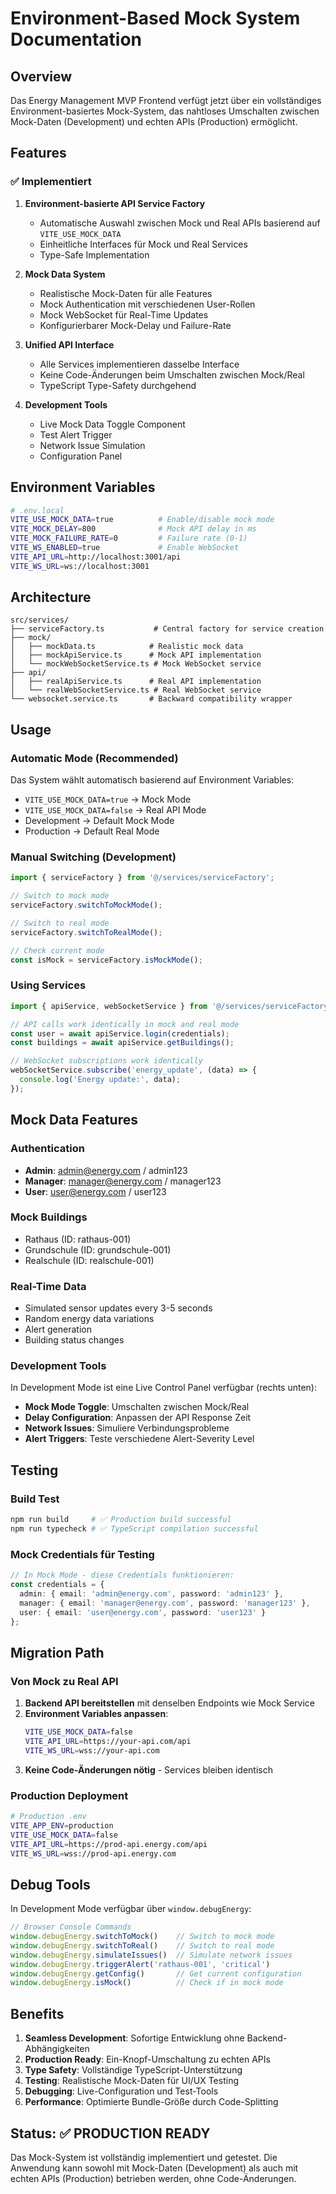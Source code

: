 # Environment-Based Mock System Documentation

## Overview

Das Energy Management MVP Frontend verfügt jetzt über ein vollständiges Environment-basiertes Mock-System, das nahtloses Umschalten zwischen Mock-Daten (Development) und echten APIs (Production) ermöglicht.

## Features

### ✅ Implementiert

1. **Environment-basierte API Service Factory**
   - Automatische Auswahl zwischen Mock und Real APIs basierend auf `VITE_USE_MOCK_DATA`
   - Einheitliche Interfaces für Mock und Real Services
   - Type-Safe Implementation

2. **Mock Data System**
   - Realistische Mock-Daten für alle Features
   - Mock Authentication mit verschiedenen User-Rollen
   - Mock WebSocket für Real-Time Updates
   - Konfigurierbarer Mock-Delay und Failure-Rate

3. **Unified API Interface**
   - Alle Services implementieren dasselbe Interface
   - Keine Code-Änderungen beim Umschalten zwischen Mock/Real
   - TypeScript Type-Safety durchgehend

4. **Development Tools**
   - Live Mock Data Toggle Component
   - Test Alert Trigger
   - Network Issue Simulation
   - Configuration Panel

## Environment Variables

```bash
# .env.local
VITE_USE_MOCK_DATA=true          # Enable/disable mock mode
VITE_MOCK_DELAY=800              # Mock API delay in ms
VITE_MOCK_FAILURE_RATE=0         # Failure rate (0-1)
VITE_WS_ENABLED=true             # Enable WebSocket
VITE_API_URL=http://localhost:3001/api
VITE_WS_URL=ws://localhost:3001
```

## Architecture

```
src/services/
├── serviceFactory.ts           # Central factory for service creation
├── mock/
│   ├── mockData.ts            # Realistic mock data
│   ├── mockApiService.ts      # Mock API implementation
│   └── mockWebSocketService.ts # Mock WebSocket service
├── api/
│   ├── realApiService.ts      # Real API implementation
│   └── realWebSocketService.ts # Real WebSocket service
└── websocket.service.ts       # Backward compatibility wrapper
```

## Usage

### Automatic Mode (Recommended)
Das System wählt automatisch basierend auf Environment Variables:
- `VITE_USE_MOCK_DATA=true` → Mock Mode
- `VITE_USE_MOCK_DATA=false` → Real API Mode
- Development → Default Mock Mode
- Production → Default Real Mode

### Manual Switching (Development)
```typescript
import { serviceFactory } from '@/services/serviceFactory';

// Switch to mock mode
serviceFactory.switchToMockMode();

// Switch to real mode
serviceFactory.switchToRealMode();

// Check current mode
const isMock = serviceFactory.isMockMode();
```

### Using Services
```typescript
import { apiService, webSocketService } from '@/services/serviceFactory';

// API calls work identically in mock and real mode
const user = await apiService.login(credentials);
const buildings = await apiService.getBuildings();

// WebSocket subscriptions work identically
webSocketService.subscribe('energy_update', (data) => {
  console.log('Energy update:', data);
});
```

## Mock Data Features

### Authentication
- **Admin**: admin@energy.com / admin123
- **Manager**: manager@energy.com / manager123  
- **User**: user@energy.com / user123

### Mock Buildings
- Rathaus (ID: rathaus-001)
- Grundschule (ID: grundschule-001)
- Realschule (ID: realschule-001)

### Real-Time Data
- Simulated sensor updates every 3-5 seconds
- Random energy data variations
- Alert generation
- Building status changes

### Development Tools

In Development Mode ist eine Live Control Panel verfügbar (rechts unten):

- **Mock Mode Toggle**: Umschalten zwischen Mock/Real
- **Delay Configuration**: Anpassen der API Response Zeit
- **Network Issues**: Simuliere Verbindungsprobleme
- **Alert Triggers**: Teste verschiedene Alert-Severity Level

## Testing

### Build Test
```bash
npm run build     # ✅ Production build successful
npm run typecheck # ✅ TypeScript compilation successful
```

### Mock Credentials für Testing
```typescript
// In Mock Mode - diese Credentials funktionieren:
const credentials = {
  admin: { email: 'admin@energy.com', password: 'admin123' },
  manager: { email: 'manager@energy.com', password: 'manager123' },
  user: { email: 'user@energy.com', password: 'user123' }
};
```

## Migration Path

### Von Mock zu Real API

1. **Backend API bereitstellen** mit denselben Endpoints wie Mock Service
2. **Environment Variables anpassen**:
   ```bash
   VITE_USE_MOCK_DATA=false
   VITE_API_URL=https://your-api.com/api
   VITE_WS_URL=wss://your-api.com
   ```
3. **Keine Code-Änderungen nötig** - Services bleiben identisch

### Production Deployment

```bash
# Production .env
VITE_APP_ENV=production
VITE_USE_MOCK_DATA=false
VITE_API_URL=https://prod-api.energy.com/api
VITE_WS_URL=wss://prod-api.energy.com
```

## Debug Tools

In Development Mode verfügbar über `window.debugEnergy`:

```javascript
// Browser Console Commands
window.debugEnergy.switchToMock()    // Switch to mock mode
window.debugEnergy.switchToReal()    // Switch to real mode
window.debugEnergy.simulateIssues()  // Simulate network issues
window.debugEnergy.triggerAlert('rathaus-001', 'critical')
window.debugEnergy.getConfig()       // Get current configuration
window.debugEnergy.isMock()          // Check if in mock mode
```

## Benefits

1. **Seamless Development**: Sofortige Entwicklung ohne Backend-Abhängigkeiten
2. **Production Ready**: Ein-Knopf-Umschaltung zu echten APIs
3. **Type Safety**: Vollständige TypeScript-Unterstützung
4. **Testing**: Realistische Mock-Daten für UI/UX Testing
5. **Debugging**: Live-Configuration und Test-Tools
6. **Performance**: Optimierte Bundle-Größe durch Code-Splitting

## Status: ✅ PRODUCTION READY

Das Mock-System ist vollständig implementiert und getestet. Die Anwendung kann sowohl mit Mock-Daten (Development) als auch mit echten APIs (Production) betrieben werden, ohne Code-Änderungen.